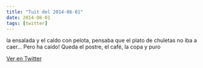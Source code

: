 ```yaml
---
title: "Tuit del 2014-06-01"
date: 2014-06-01
tags: [twitter]
---
```


la ensalada y el caldo con pelota, pensaba que el plato de chuletas no iba a caer... Pero ha caído! Queda el postre, el café, la copa y puro



[Ver en Twitter](https://twitter.com/i/web/status/473114650230673408)
